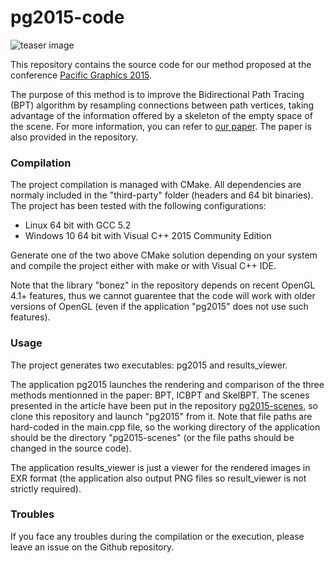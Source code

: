 # pg2015-code

![teaser image](https://raw.githubusercontent.com/Celeborn2BeAlive/pg2015-code/master/teaser_image.png)

This repository contains the source code for our method proposed at the conference [Pacific Graphics 2015](http://cg.cs.tsinghua.edu.cn/pg2015/).

The purpose of this method is to improve the Bidirectional Path Tracing (BPT) algorithm by resampling connections between path vertices, taking advantage of the information offered by a skeleton of the empty space of the scene. For more information, you can refer to [our paper](http://www.laurentnoel.fr/research/papers/Noel2015-PG.pdf). The paper is also provided in the repository.

### Compilation

The project compilation is managed with CMake. All dependencies are normaly included in the "third-party" folder (headers and 64 bit binaries). The project has been tested with the following configurations:

* Linux 64 bit with GCC 5.2
* Windows 10 64 bit with Visual C++ 2015 Community Edition

Generate one of the two above CMake solution depending on your system and compile the project either with make or with Visual C++ IDE.

Note that the library "bonez" in the repository depends on recent OpenGL 4.1+ features, thus we cannot guarentee that the code will work with older versions of OpenGL (even if the application "pg2015" does not use such features).

### Usage

The project generates two executables: pg2015 and results_viewer.

The application pg2015 launches the rendering and comparison of the three methods mentionned in the paper: BPT, ICBPT and SkelBPT.
The scenes presented in the article have been put in the repository [pg2015-scenes](https://github.com/Celeborn2BeAlive/pg2015-scenes), so clone this repository and launch "pg2015" from it.
Note that file paths are hard-coded in the main.cpp file, so the working directory of the application should be the directory "pg2015-scenes" (or the file paths should be changed in the source code).

The application results_viewer is just a viewer for the rendered images in EXR format (the application also output PNG files so result_viewer is not strictly required).

### Troubles

If you face any troubles during the compilation or the execution, please leave an issue on the Github repository.